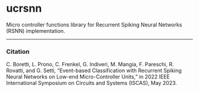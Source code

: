 # ucrsnn
Micro controller functions library for Recurrent Spiking Neural Networks (RSNN) implementation.

---
### Citation
C. Boretti, L. Prono, C. Frenkel, G. Indiveri, M. Mangia, F. Pareschi, R. Rovatti, and G. Setti, “Event-based Classification with Recurrent Spiking Neural Networks on Low-end Micro-Controller Units,” in 2022 IEEE International Symposium on Circuits and Systems (ISCAS), May 2023.
